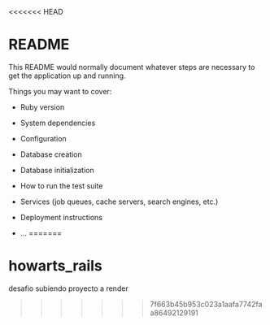 <<<<<<< HEAD
# README

This README would normally document whatever steps are necessary to get the
application up and running.

Things you may want to cover:

* Ruby version

* System dependencies

* Configuration

* Database creation

* Database initialization

* How to run the test suite

* Services (job queues, cache servers, search engines, etc.)

* Deployment instructions

* ...
=======
# howarts_rails
desafio subiendo proyecto a render
>>>>>>> 7f663b45b953c023a1aafa7742faa86492129191
